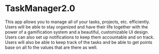 # TaskManager2.0

This app allows you to manage all of your tasks, projects, etc. efficiently. Users will be able to stay organized and have their life together with the power of a gamification system and a beautiful, customizable UI design. Users can also set up notifications to keep them accountable and on track. Users will also be able to keep track of the tasks and be able to get points base on all fo the values that are there as well. 
